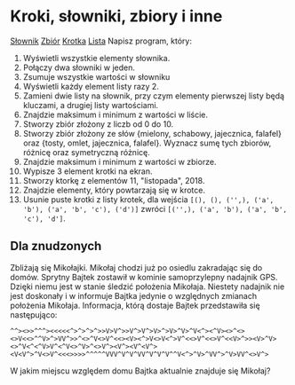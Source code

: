 # Kroki, słowniki, zbiory i inne

[Słownik](https://docs.python.org/3/library/stdtypes.html#dict)
[Zbiór](https://docs.python.org/3/library/stdtypes.html?highlight=set#set)
[Krotka](https://docs.python.org/3/library/stdtypes.html#tuple)
[Lista](https://docs.python.org/3/library/stdtypes.html#list)
Napisz program, który:

1. Wyświetli wszystkie elementy słownika.
2. Połączy dwa słowniki w jeden.
3. Zsumuje wszystkie wartości w słowniku
4. Wyświetli każdy element listy razy 2.
5. Zamieni dwie listy na słownik, przy czym elementy pierwszej listy będą kluczami, a drugiej listy wartościami.
6. Znajdzie maksimum i minimum z wartości w liście.
7. Stworzy zbiór złożony z liczb od 0 do 10.
8. Stworzy zbiór złożony ze słów {mielony, schabowy, jajecznica, falafel} oraz {tosty, omlet, jajecznica, falafel}. Wyznacz sumę tych zbiorów, różnicę oraz symetryczną różnicę.
9. Znajdzie maksimum i minimum z wartości w zbiorze.
10. Wypisze 3 element krotki na ekran.
11. Stworzy ktorkę z elementów 11, "listopada", 2018.
12. Znajdzie elementy, który powtarzają się w krotce.
13. Usunie puste krotki z listy krotek, dla wejścia `[(), (), ('',), ('a', 'b'), ('a', 'b', 'c'), ('d')]` zwróci `[('',), ('a', 'b'), ('a', 'b', 'c'), 'd']`.

## Dla znudzonych

Zbliżają się Mikołajki. Mikołaj chodzi już po osiedlu zakradając się do domów.
Sprytny Bajtek zostawił w kominie samoprzylepny nadajnik GPS.
Dzięki niemu jest w stanie śledzić położenia Mikołaja.
Niestety nadajnik nie jest doskonały i w informuje Bajtka jedynie o względnych zmianach położenia Mikołaja.
Informacja, którą dostaje Bajtek przedstawiła się następująco:
```
^^><>>^^^><<<<<^>^>^>^>>V>V^>>V^>V^>V>^>V>^V>^V<^><^V><>^<><>V<<>^^V>^>VV^>>^<>^V<>V^<<><V><^>V<>V<^>V^<<>V^<<>V^<<V>^>><V>^V><>^V<^<^V>V^<^V<>^V>^<>V^><V^><V^<V^><V<V^>^V<>V^<<<>>>>^^^^^VVV^V^V^VV^V^V^V^^V<^>^V>^VV^>^V>VV^<>V^>
```
W jakim miejscu względem domu Bajtka aktualnie znajduje się Mikołaj?